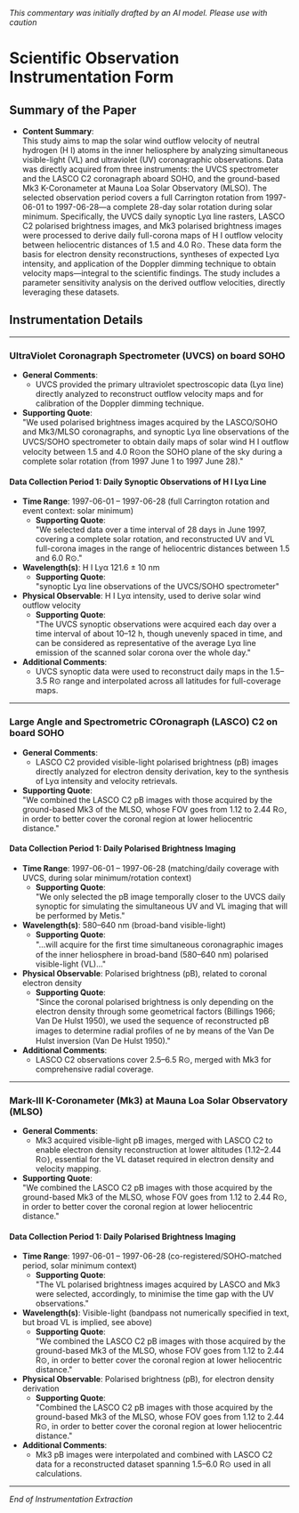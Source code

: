 _This commentary was initially drafted by an AI model. Please use with caution_

# Scientific Observation Instrumentation Form

## Summary of the Paper
- **Content Summary**:  
  This study aims to map the solar wind outflow velocity of neutral hydrogen (H I) atoms in the inner heliosphere by analyzing simultaneous visible-light (VL) and ultraviolet (UV) coronagraphic observations. Data was directly acquired from three instruments: the UVCS spectrometer and the LASCO C2 coronagraph aboard SOHO, and the ground-based Mk3 K-Coronameter at Mauna Loa Solar Observatory (MLSO). The selected observation period covers a full Carrington rotation from 1997-06-01 to 1997-06-28—a complete 28-day solar rotation during solar minimum. Specifically, the UVCS daily synoptic Lyα line rasters, LASCO C2 polarised brightness images, and Mk3 polarised brightness images were processed to derive daily full-corona maps of H I outflow velocity between heliocentric distances of 1.5 and 4.0 R⊙. These data form the basis for electron density reconstructions, syntheses of expected Lyα intensity, and application of the Doppler dimming technique to obtain velocity maps—integral to the scientific findings. The study includes a parameter sensitivity analysis on the derived outflow velocities, directly leveraging these datasets.

## Instrumentation Details

---

### UltraViolet Coronagraph Spectrometer (UVCS) on board SOHO
- **General Comments**:
  - UVCS provided the primary ultraviolet spectroscopic data (Lyα line) directly analyzed to reconstruct outflow velocity maps and for calibration of the Doppler dimming technique.
- **Supporting Quote**:  
  "We used polarised brightness images acquired by the LASCO/SOHO and Mk3/MLSO coronagraphs, and synoptic Lyα line observations of the UVCS/SOHO spectrometer to obtain daily maps of solar wind H I outﬂow velocity between 1.5 and 4.0 R⊙on the SOHO plane of the sky during a complete solar rotation (from 1997 June 1 to 1997 June 28)."

#### Data Collection Period 1: Daily Synoptic Observations of H I Lyα Line
- **Time Range**: 1997-06-01 – 1997-06-28 (full Carrington rotation and event context: solar minimum)
  - **Supporting Quote**:  
    "We selected data over a time interval of 28 days in June 1997, covering a complete solar rotation, and reconstructed UV and VL full-corona images in the range of heliocentric distances between 1.5 and 6.0 R⊙."
- **Wavelength(s)**: H I Lyα 121.6 ± 10 nm
  - **Supporting Quote**:  
    "synoptic Lyα line observations of the UVCS/SOHO spectrometer"
- **Physical Observable**: H I Lyα intensity, used to derive solar wind outflow velocity
  - **Supporting Quote**:  
    "The UVCS synoptic observations were acquired each day over a time interval of about 10–12 h, though unevenly spaced in time, and can be considered as representative of the average Lyα line emission of the scanned solar corona over the whole day."
- **Additional Comments**:
  - UVCS synoptic data were used to reconstruct daily maps in the 1.5–3.5 R⊙ range and interpolated across all latitudes for full-coverage maps.  

---

### Large Angle and Spectrometric COronagraph (LASCO) C2 on board SOHO
- **General Comments**:
  - LASCO C2 provided visible-light polarised brightness (pB) images directly analyzed for electron density derivation, key to the synthesis of Lyα intensity and velocity retrievals.
- **Supporting Quote**:  
  "We combined the LASCO C2 pB images with those acquired by the ground-based Mk3 of the MLSO, whose FOV goes from 1.12 to 2.44 R⊙, in order to better cover the coronal region at lower heliocentric distance."

#### Data Collection Period 1: Daily Polarised Brightness Imaging
- **Time Range**: 1997-06-01 – 1997-06-28 (matching/daily coverage with UVCS, during solar minimum/rotation context)
  - **Supporting Quote**:  
    "We only selected the pB image temporally closer to the UVCS daily synoptic for simulating the simultaneous UV and VL imaging that will be performed by Metis."
- **Wavelength(s)**: 580–640 nm (broad-band visible-light)
  - **Supporting Quote**:  
    "...will acquire for the ﬁrst time simultaneous coronagraphic images of the inner heliosphere in broad-band (580–640 nm) polarised visible-light (VL)..."
- **Physical Observable**: Polarised brightness (pB), related to coronal electron density
  - **Supporting Quote**:  
    "Since the coronal polarised brightness is only depending on the electron density through some geometrical factors (Billings 1966; Van De Hulst 1950), we used the sequence of reconstructed pB images to determine radial proﬁles of ne by means of the Van De Hulst inversion (Van De Hulst 1950)."
- **Additional Comments**:
  - LASCO C2 observations cover 2.5–6.5 R⊙, merged with Mk3 for comprehensive radial coverage.

---

### Mark-III K-Coronameter (Mk3) at Mauna Loa Solar Observatory (MLSO)
- **General Comments**:
  - Mk3 acquired visible-light pB images, merged with LASCO C2 to enable electron density reconstruction at lower altitudes (1.12–2.44 R⊙), essential for the VL dataset required in electron density and velocity mapping.
- **Supporting Quote**:  
  "We combined the LASCO C2 pB images with those acquired by the ground-based Mk3 of the MLSO, whose FOV goes from 1.12 to 2.44 R⊙, in order to better cover the coronal region at lower heliocentric distance."

#### Data Collection Period 1: Daily Polarised Brightness Imaging
- **Time Range**: 1997-06-01 – 1997-06-28 (co-registered/SOHO-matched period, solar minimum context)
  - **Supporting Quote**:  
    "The VL polarised brightness images acquired by LASCO and Mk3 were selected, accordingly, to minimise the time gap with the UV observations."
- **Wavelength(s)**: Visible-light (bandpass not numerically specified in text, but broad VL is implied, see above)
  - **Supporting Quote**:  
    "We combined the LASCO C2 pB images with those acquired by the ground-based Mk3 of the MLSO, whose FOV goes from 1.12 to 2.44 R⊙, in order to better cover the coronal region at lower heliocentric distance."
- **Physical Observable**: Polarised brightness (pB), for electron density derivation  
  - **Supporting Quote**:  
    "Combined the LASCO C2 pB images with those acquired by the ground-based Mk3 of the MLSO, whose FOV goes from 1.12 to 2.44 R⊙, in order to better cover the coronal region at lower heliocentric distance."
- **Additional Comments**:
  - Mk3 pB images were interpolated and combined with LASCO C2 data for a reconstructed dataset spanning 1.5–6.0 R⊙ used in all calculations.

---

*End of Instrumentation Extraction*
